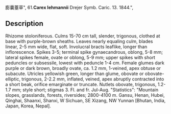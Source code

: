 膨囊薹草",
61.**Carex lehmannii** Drejer Symb. Caric. 13. 1844.",

## Description
Rhizome stoloniferous. Culms 15-70 cm tall, slender, trigonous, clothed at base with purple-brown sheaths. Leaves nearly equaling culm, blades linear, 2-5 mm wide, flat, soft. Involucral bracts leaflike, longer than inflorescence. Spikes 3-5; terminal spike gynaecandrous, oblong, 5-8 mm; lateral spikes female, ovate or oblong, 5-9 mm; upper spikes with short peduncles or subsessile, lowest with peduncle 1-4 cm. Female glumes dark purple or dark brown, broadly ovate, ca. 1.2 mm, 1-veined, apex obtuse or subacute. Utricles yellowish green, longer than glume, obovate or obovate-elliptic, trigonous, 2-2.2 mm, inflated, veined, apex abruptly contracted into a short beak, orifice emarginate or truncate. Nutlets obovate, trigonous, 1.2-1.7 mm; style short; stigmas 3. Fl. and fr. Jul-Aug.
  "Statistics": "Mountain slopes, grasslands, forests, riversides; 2800-4100 m. Gansu, Henan, Hubei, Qinghai, Shaanxi, Shanxi, W Sichuan, SE Xizang, NW Yunnan [Bhutan, India, Japan, Korea, Nepal].
